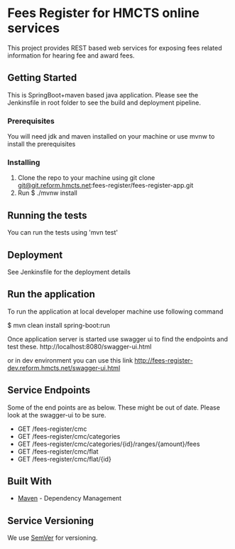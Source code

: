 # Fees Register for HMCTS online services

This project provides REST based web services for exposing fees related information for hearing fee and award fees.

## Getting Started

This is SpringBoot+maven based java application. Please see the Jenkinsfile in root folder to see the build and deployment pipeline.

### Prerequisites

You will need jdk and maven installed on your machine or use mvnw to install the prerequisites

### Installing
1. Clone the repo to your machine using git clone git@git.reform.hmcts.net:fees-register/fees-register-app.git
2. Run $ ./mvnw install

## Running the tests

You can run the tests using 'mvn test'


## Deployment

See Jenkinsfile for the deployment details

## Run the application
To run the application at local developer machine use following command

$ mvn clean install spring-boot:run

Once application server is started use swagger ui to find the endpoints and test these. 
http://localhost:8080/swagger-ui.html

or in dev environment you can use this link
http://fees-register-dev.reform.hmcts.net/swagger-ui.html 


## Service Endpoints
Some of the end points are as below. These might be out of date. Please look at the swagger-ui to be sure. 

- GET /fees-register/cmc
- GET /fees-register/cmc/categories
- GET /fees-register/cmc/categories/{id}/ranges/{amount}/fees
- GET /fees-register/cmc/flat
- GET /fees-register/cmc/flat/{id}

## Built With

* [Maven](https://maven.apache.org/) - Dependency Management

## Service Versioning

We use [SemVer](http://semver.org/) for versioning.

